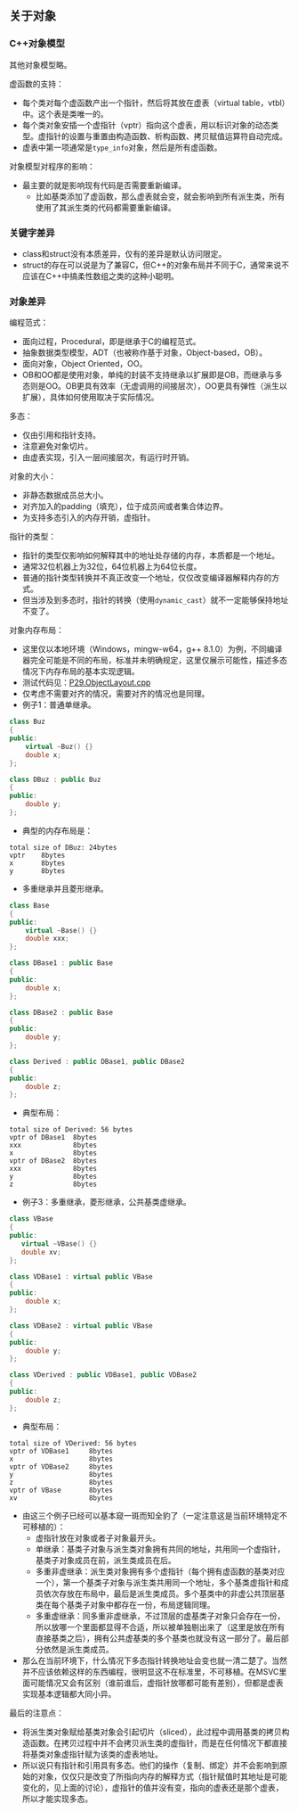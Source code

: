 ## 关于对象

### C++对象模型

其他对象模型略。

虚函数的支持：
- 每个类对每个虚函数产出一个指针，然后将其放在虚表（virtual table，vtbl）中。这个表是类唯一的。
- 每个类对象安插一个虚指针（vptr）指向这个虚表，用以标识对象的动态类型。虚指针的设置与重置由构造函数、析构函数、拷贝赋值运算符自动完成。
- 虚表中第一项通常是`type_info`对象，然后是所有虚函数。

对象模型对程序的影响：
- 最主要的就是影响现有代码是否需要重新编译。
    - 比如基类添加了虚函数，那么虚表就会变，就会影响到所有派生类，所有使用了其派生类的代码都需要重新编译。

### 关键字差异

- class和struct没有本质差异，仅有的差异是默认访问限定。
- struct的存在可以说是为了兼容C，但C++的对象布局并不同于C，通常来说不应该在C++中搞柔性数组之类的这种小聪明。

### 对象差异

编程范式：
- 面向过程，Procedural，即是继承于C的编程范式。
- 抽象数据类型模型，ADT（也被称作基于对象，Object-based，OB）。
- 面向对象，Object Oriented，OO。
- OB和OO都是使用对象，单纯的封装不支持继承以扩展即是OB，而继承与多态则是OO。OB更具有效率（无虚调用的间接层次），OO更具有弹性（派生以扩展），具体如何使用取决于实际情况。

多态：
- 仅由引用和指针支持。
- 注意避免对象切片。
- 由虚表实现，引入一层间接层次，有运行时开销。

对象的大小：
- 非静态数据成员总大小。
- 对齐加入的padding（填充），位于成员间或者集合体边界。
- 为支持多态引入的内存开销，虚指针。

指针的类型：
- 指针的类型仅影响如何解释其中的地址处存储的内存，本质都是一个地址。
- 通常32位机器上为32位，64位机器上为64位长度。
- 普通的指针类型转换并不真正改变一个地址，仅仅改变编译器解释内存的方式。
- 但当涉及到多态时，指针的转换（使用`dynamic_cast`）就不一定能够保持地址不变了。

对象内存布局：
- 这里仅以本地环境（Windows，mingw-w64，g++ 8.1.0）为例，不同编译器完全可能是不同的布局，标准并未明确规定，这里仅展示可能性，描述多态情况下内存布局的基本实现逻辑。
- 测试代码见：[P29.ObjectLayout.cpp](P29.ObjectLayout.cpp)
- 仅考虑不需要对齐的情况，需要对齐的情况也是同理。
- 例子1：普通单继承。
```C++
class Buz
{
public:
    virtual ~Buz() {}
    double x;
};

class DBuz : public Buz
{
public:
    double y;
};
```
- 典型的内存布局是：
```
total size of DBuz: 24bytes
vptr    8bytes
x       8bytes
y       8bytes
```
- 多重继承并且菱形继承。
```C++
class Base
{
public:
    virtual ~Base() {}
    double xxx;
};

class DBase1 : public Base
{
public:
    double x;
};

class DBase2 : public Base
{
public:
    double y;
};

class Derived : public DBase1, public DBase2
{
public:
    double z;
};
```
- 典型布局：
```
total size of Derived: 56 bytes
vptr of DBase1  8bytes
xxx             8bytes
x               8bytes
vptr of DBase2  8bytes
xxx             8bytes
y               8bytes
z               8bytes
```
- 例子3：多重继承，菱形继承，公共基类虚继承。
```C++
class VBase
{
public:
   virtual ~VBase() {}
   double xv;
};

class VDBase1 : virtual public VBase
{
public:
    double x;
};

class VDBase2 : virtual public VBase
{
public:
    double y;
};

class VDerived : public VDBase1, public VDBase2
{
public:
    double z;
};
```
- 典型布局：
```
total size of VDerived: 56 bytes
vptr of VDBase1     8bytes
x                   8bytes
vptr of VDBase2     8bytes
y                   8bytes
z                   8bytes
vptr of VBase       8bytes
xv                  8bytes
```
- 由这三个例子已经可以基本窥一斑而知全豹了（一定注意这是当前环境特定不可移植的）：
    - 虚指针放在对象或者子对象最开头。
    - 单继承：基类子对象与派生类对象拥有共同的地址，共用同一个虚指针，基类子对象成员在前，派生类成员在后。
    - 多重非虚继承：派生类对象拥有多个虚指针（每个拥有虚函数的基类对应一个），第一个基类子对象与派生类共用同一个地址，多个基类虚指针和成员依次存放在布局中，最后是派生类成员。多个基类中的非虚公共顶层基类在每个基类子对象中都存在一份，布局逻辑同理。
    - 多重虚继承：同多重非虚继承，不过顶层的虚基类子对象只会存在一份，所以放哪一个里面都显得不合适，所以被单独剔出来了（这里是放在所有直接基类之后），拥有公共虚基类的多个基类也就没有这一部分了。最后部分依然是派生类成员。
- 那么在当前环境下，什么情况下多态指针转换地址会变也就一清二楚了。当然并不应该依赖这样的东西编程，很明显这不在标准里，不可移植。在MSVC里面可能情况又会有区别（谁前谁后，虚指针放哪都可能有差别），但都是虚表实现基本逻辑都大同小异。

最后的注意点：
- 将派生类对象赋给基类对象会引起切片（sliced），此过程中调用基类的拷贝构造函数。在拷贝过程中并不会拷贝派生类的虚指针，而是在任何情况下都直接将基类对象虚指针赋为该类的虚表地址。
- 所以说只有指针和引用具有多态。他们的操作（复制、绑定）并不会影响到原始的对象，仅仅只是改变了所指向内存的解释方式（指针赋值时其地址是可能变化的，见上面的讨论），虚指针的值并没有变，指向的虚表还是那个虚表，所以才能实现多态。
